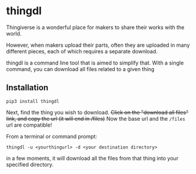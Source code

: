 # thingdl

Thingiverse is a wonderful place for makers to share their works with the world. 

However, when makers upload their parts, often they are uploaded in many different pieces, each of which requires a separate download.

thingdl is a command line tool that is aimed to simplify that. With a single command, you can download all files related to a given thing 

## Installation

`pip3 install thingdl`

Next, find the thing you wish to download. ~~Click on the "download all files" link, and copy the url
(it will end in /files)~~ Now the base url and the `/files` url are compatible! 

From a terminal or command prompt:

```
thingdl -u <yourthingurl> -d <your destination directory>

```

in a few moments, it will download all the files from that thing into your specified directory.